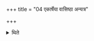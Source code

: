 +++
title = "04 एकार्षेया वासिष्ठा अन्यत्र"

+++

<details><summary>थिते</summary>

एकार्षेया वासिष्ठा अन्यत्र पराशरेभ्यः । वासिष्ठेति होता । वसिष्ठवदित्यध्वर्युः ४
</details>
